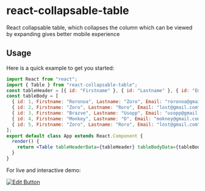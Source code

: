 # react-collapsable-table
React collapsable table, which collapses the column which can be viewed by expanding gives better mobile experience

## Usage

Here is a quick example to get you started:

```jsx
import React from "react";
import { Table } from "react-collapsable-table";
const tableHeader = [{ id: "Firstname" }, { id: "Lastname" }, { id: "Email" }];
const tableBody = [
  { id: 1, Firstname: "Roronoa", Lastname: "Zoro", Email: "roronoa@gmail.com" },
  { id: 2, Firstname: "Zoro", Lastname: "Roro", Email: "lost@gmail.com" },
  { id: 3, Firstname: "Brazve", Lastname: "Usopp", Email: "usopp@gmail.com" },
  { id: 4, Firstname: "Monkey", Lastname: "D", Email: "mokney@gmail.com" },
  { id: 5, Firstname: "Zoro", Lastname: "Roro", Email: "lost@gmail.com" }
];
export default class App extends React.Component {
  render() {
    return <Table tableHeaderData={tableHeader} tableBodyData={tableBody} />;
  }
}

```

For live and interactive demo:

[![Edit Button](https://codesandbox.io/static/img/play-codesandbox.svg)](https://codesandbox.io/s/worx10krow)
